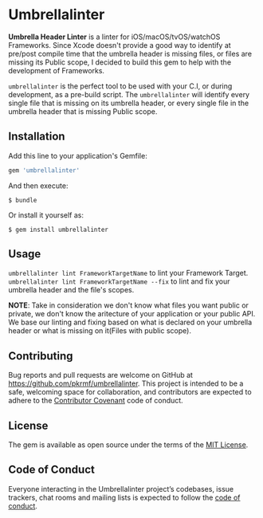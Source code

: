 # Umbrellalinter

__Umbrella Header Linter__ is a linter for iOS/macOS/tvOS/watchOS Frameworks. 
Since Xcode doesn't provide a good way to identify at pre/post compile time that the umbrella header is missing files, or files are missing its Public scope, I decided to build this gem to help with the development of Frameworks.

`umbrellalinter` is the perfect tool to be used with your C.I, or during development, as a pre-build script. The `umbrellalinter` will identify every single file that is missing on its umbrella header, or every single file in the umbrella header that is missing Public scope.


## Installation

Add this line to your application's Gemfile:

```ruby
gem 'umbrellalinter'
```

And then execute:

    $ bundle

Or install it yourself as:

    $ gem install umbrellalinter

## Usage

`umbrellalinter lint FrameworkTargetName` to lint your Framework Target.
`umbrellalinter lint FrameworkTargetName --fix` to lint and fix your umbrella header and the file's scopes.

__NOTE__: Take in consideration we don't know what files you want public or private, we don't know the aritecture of your application or your public API. We base our linting and fixing based on what is declared on your umbrella header or what is missing on it(Files with public scope).

## Contributing

Bug reports and pull requests are welcome on GitHub at https://github.com/pkrmf/umbrellalinter. This project is intended to be a safe, welcoming space for collaboration, and contributors are expected to adhere to the [Contributor Covenant](http://contributor-covenant.org) code of conduct.

## License

The gem is available as open source under the terms of the [MIT License](http://opensource.org/licenses/MIT).

## Code of Conduct

Everyone interacting in the Umbrellalinter project’s codebases, issue trackers, chat rooms and mailing lists is expected to follow the [code of conduct](https://github.com/pkrmf/umbrellalinter/blob/master/CODE_OF_CONDUCT.md).
